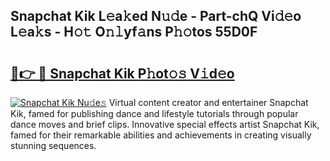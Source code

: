 ## Snapchat Kik L𝚎a𝚔ed N𝚞𝚍e - Part-chQ Vi𝚍𝚎o L𝚎a𝚔s - H𝚘𝚝 O𝚗𝚕yf𝚊ns P𝚑𝚘tos 55D0F

# <h2><a href="http://kf2och.oniu.top/?m=Snapchat+Kik">🔗👉 🔴 Snapchat Kik P𝚑ot𝚘𝚜 V𝚒d𝚎o</a></h2>

[![Snapchat Kik Nu𝚍e𝚜](https://i.imgur.com/0qMVB7G.gif)](http://kf2och.oniu.top/?m=Snapchat+Kik)
Virtual content creator and entertainer Snapchat Kik, famed for publishing dance and lifestyle tutorials through popular dance moves and brief clips. Innovative special effects artist Snapchat Kik, famed for their remarkable abilities and achievements in creating visually stunning sequences.  
